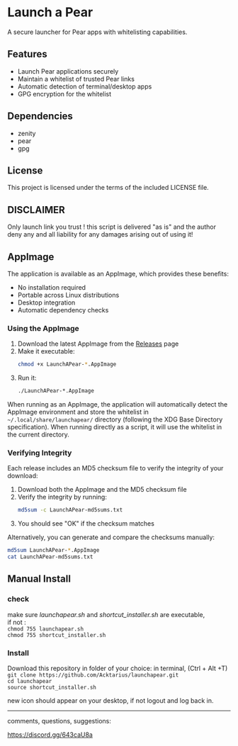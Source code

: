 # Launch a Pear

A secure launcher for Pear apps with whitelisting capabilities.

## Features

- Launch Pear applications securely
- Maintain a whitelist of trusted Pear links
- Automatic detection of terminal/desktop apps
- GPG encryption for the whitelist

## Dependencies

- zenity
- pear
- gpg

## License

This project is licensed under the terms of the included LICENSE file.

## DISCLAIMER
Only launch link you trust !
this script is delivered "as is" and the author deny any and all liability for any damages arising out of using it! 


## AppImage

The application is available as an AppImage, which provides these benefits:
- No installation required
- Portable across Linux distributions
- Desktop integration
- Automatic dependency checks

### Using the AppImage

1. Download the latest AppImage from the [Releases](https://github.com/Acktarius/launchapear/releases) page
2. Make it executable:
   ```bash
   chmod +x LaunchAPear-*.AppImage
   ```
3. Run it:
   ```bash
   ./LaunchAPear-*.AppImage
   ```

When running as an AppImage, the application will automatically detect the AppImage environment and store the whitelist in `~/.local/share/launchapear/` directory (following the XDG Base Directory specification). When running directly as a script, it will use the whitelist in the current directory.

### Verifying Integrity

Each release includes an MD5 checksum file to verify the integrity of your download:

1. Download both the AppImage and the MD5 checksum file
2. Verify the integrity by running:
   ```bash
   md5sum -c LaunchAPear-md5sums.txt
   ```
3. You should see "OK" if the checksum matches

Alternatively, you can generate and compare the checksums manually:
```bash
md5sum LaunchAPear-*.AppImage
cat LaunchAPear-md5sums.txt
```

## Manual Install

### check
make sure *launchapear.sh* and *shortcut_installer.sh* are executable,  
if not :  
`chmod 755 launchapear.sh`  
`chmod 755 shortcut_installer.sh`  

### Install
Download this repository in folder of your choice:
in terminal, (Ctrl + Alt +T)
`git clone https://github.com/Acktarius/launchapear.git`  
`cd launchapear`  
`source shortcut_installer.sh`  

new icon should appear on your desktop, if not logout and log back in.

---  
comments, questions, suggestions:  

https://discord.gg/643caU8a